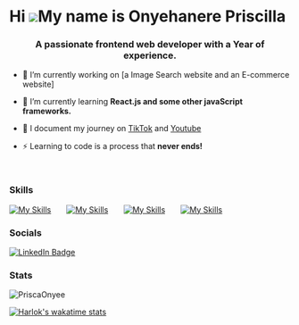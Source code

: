 Hi ![](https://user-images.githubusercontent.com/18350557/176309783-0785949b-9127-417c-8b55-ab5a4333674e.gif)My name is Onyehanere Priscilla
========================================================================================================================================

<h3 align="center">A passionate frontend web developer with a Year of experience.</h3>

- 🔭 I’m currently working on [a Image Search website and an E-commerce website]

- 🌱 I’m currently learning **React.js and some other javaScript frameworks.**

- 📝 I document my journey on [TikTok](https://www.tiktok.com/@243daysofproductivity) and [Youtube](https://www.youtube.com/@CodingHabitsGirl)

- ⚡ Learning to code is a process that **never ends!**
 
<br/>

### Skills

[![My Skills](https://skillicons.dev/icons?i=html,css)](https://skillicons.dev) &nbsp;&nbsp;&nbsp;&nbsp;&nbsp; [![My Skills](https://skillicons.dev/icons?i=js)](https://skillicons.dev) &nbsp;&nbsp;&nbsp;&nbsp;&nbsp; [![My Skills](https://skillicons.dev/icons?i=react)](https://skillicons.dev) &nbsp;&nbsp;&nbsp;&nbsp;&nbsp; [![My Skills](https://skillicons.dev/icons?i=figma)](https://skillicons.dev)
<br/>

### Socials

<div id="badges">
  <a href="https://www.linkedin.com/in/priscilla-onyehanere-4099a3200/">
    <img src="https://img.shields.io/badge/LinkedIn-blue?style=for-the-badge&logo=linkedin&logoColor=white" alt="LinkedIn Badge"/>
  </a>
</div>


### Stats

<p><img align="center" src="https://github-readme-streak-stats.herokuapp.com/?user=PriscaOnyee&" alt="PriscaOnyee" /></p>

[![Harlok's wakatime stats](https://github-readme-stats.vercel.app/api/wakatime?username=CodingHabitsGirl)](https://github.com/anuraghazra/github-readme-stats)
